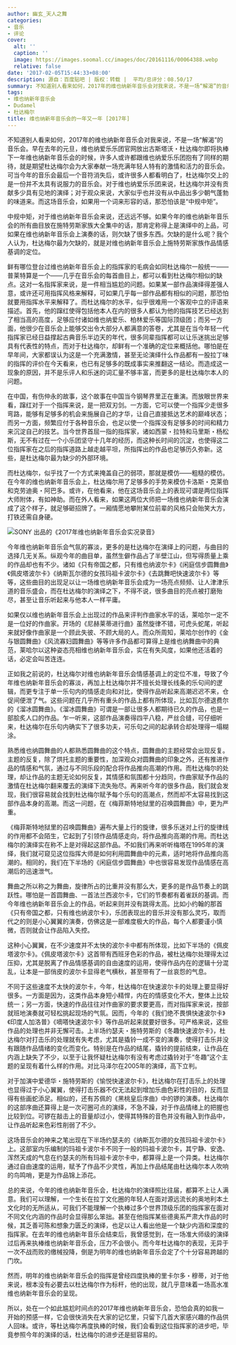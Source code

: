 ```yaml
---
author: 幽玄_天人之舞
categories:
- 音乐
- 评论
cover:
  alt: ''
  caption: ''
  image: https://images.soomal.cc/images/doc/20161116/00064388.webp
  relative: false
date: '2017-02-05T15:44:33+08:00'
description: 源自：百度贴吧 | 版权：转载 |  平均/总评分：08.50/17
summary: 不知道别人看来如何，2017年的维也纳新年音乐会对我来说，不是一场“解渴”的音乐会。早在去年的元旦，维也纳爱乐乐团官网放出古斯塔沃・杜达梅尔即将执棒下一年维也纳新年音乐会的时候，许多人或许都跟维也纳爱乐乐团抱有了同样的期待……
tags:
- 维也纳新年音乐会
- Dudamel
- 杜达梅尔
title: 维也纳新年音乐会的一年又一年 [2017年]
---
```


不知道别人看来如何，2017年的维也纳新年音乐会对我来说，不是一场“解渴”的音乐会。早在去年的元旦，维也纳爱乐乐团官网放出古斯塔沃・杜达梅尔即将执棒下一年维也纳新年音乐会的时候，许多人或许都跟维也纳爱乐乐团抱有了同样的期待，就是期望杜达梅尔会为大家奉献一场充满年轻人特有的激情和活力的音乐会。可当今年的音乐会最后一个音符消失后，或许很多人都看明白了，杜达梅尔交上的是一份并不太具有说服力的音乐会。对于维也纳爱乐乐团来说，杜达梅尔并没有贡献多少具有见地的演绎；对于观众来说，大家似乎也并没有从中品出多少朝气蓬勃的味道来。而这场音乐会，如果用一个词来形容的话，那恐怕该是“中规中矩”。

中规中矩，对于维也纳新年音乐会来说，还远远不够。如果今年的维也纳新年音乐会的所有曲目放在施特劳斯家族大全集中的话，那肯定称得上是演绎中的上品，可如果在维也纳新年音乐会上演奏的话，则欠缺了很多东西。欠缺的是什么呢？我个人认为，杜达梅尔最为欠缺的，就是对维也纳新年音乐会上施特劳斯家族作品情感基调的定位。

鲜有哪位登台过维也纳新年音乐会上的指挥家的毛病会如同杜达梅尔一般统一――普莱特算是一个――几乎在音乐会的每首曲目上，都可以看到杜达梅尔相似的缺点。这对一名指挥家来说，是一件相当尴尬的问题。如果某一部作品演绎得差强人意，或许还可用指挥风格来解释，可如果几乎每一部作品都有相似的问题，那恐怕就要用指挥水平来解释了。而杜达梅尔的水平，似乎很难用一个客观中立的评语来描述。首先，他的蹿红使得包括他本人在内的很多人都认为他的指挥技艺已经达到了相当高的高度，足够应付诸如维也纳爱乐、柏林爱乐等国际顶级团；而另一方面，他很少在音乐会上能够交出令大部分人都满意的答卷，尤其是在当今年轻一代指挥家已经日益撑起古典音乐半边天的年代，很多同辈指挥都可以让乐迷挑出足够具有代表性的特点，而对于杜达梅尔，却鲜有一个准确的定位来概括他。哪怕是在早年间，大家都误认为这是一个充满激情，甚至无论演绎什么作品都有一股拉丁味的指挥的评价在今天看来，也已有足够多的既成事实来推翻这一结论。而造成这一现象的原因，并不是乐评人和乐迷的词汇量不够丰富，而更多的是杜达梅尔本人的问题。

在中国，有伤仲永的故事，这个故事在中国当今钢琴界里正在重演。而放眼世界来看，蹿红对于一个指挥来说，是一把双刃剑。一方面，它可以使一个指挥少走很多弯路，能够有足够多的机会来施展自己的才华，让自己直接抵达艺术的巅峰状态；而另一方面，频繁应付于各种音乐会，也足以使一个指挥没有足够多的时间和精力来沉淀自己的技艺。当今世界首屈一指的指挥家，诸如西蒙・拉特和马里斯・杨松斯，无不有过在一个小乐团坚守十几年的经历，而这种长时间的沉淀，也使得这二位指挥家在之后的指挥道路上越走越平坦，所指挥出的作品也足够历久弥新。这些，是杜达梅尔最为缺少的外部环境。

而杜达梅尔，似乎找了一个方式来掩盖自己的弱项，那就是模仿――粗糙的模仿。在今年的维也纳新年音乐会上，杜达梅尔用了足够多的手势来模仿卡洛斯・克莱伯和克劳迪奥・阿巴多。或许，在他看来，他在这场音乐会上的表现可谓是两位指挥大师附体，有如神助。而在外人看来，如果这两位大师把一场维也纳新年音乐会演成了这个样子，就足够砸招牌了。一厢情愿地攀附某位前辈的风格只会贻笑大方，打铁还需自身硬。

![SONY 出品的《2017年维也纳新年音乐会实况录音》](https://images.soomal.cc/images/doc/20161115/00064387.webp)





今年维也纳新年音乐会气氛的寡淡，更多的是杜达梅尔在演绎上的问题，与曲目的选择几无关系。纵观今年的曲目单，虽然生僻作品占了半壁江山，但写得质量上乘的作品却也有不少。诸如《只有帝国之都，只有维也纳波尔卡》《闲庭信步圆舞曲》《佩皮塔波尔卡》《纳斯瓦尔德的女孩玛祖卡波尔卡》《去跳舞吧快速波尔卡》等等，这些曲目的出现足以让一场维也纳新年音乐会成为一场亮点频频、让人津津乐道的音乐盛会，而在杜达梅尔的演绎之下，不得不说，很多曲目的亮点被打磨殆尽，甚至让音乐听起来与他本人一样平庸。

如果仅以维也纳新年音乐会上出现过的作品来评判作曲家水平的话，莱哈尔一定不是一位好的作曲家。开场的《尼赫莱蒂进行曲》虽然旋律不错，可虎头蛇尾，听起来就好像作曲家是一个顾此失彼、不顾大局的人。而众所周知，莱哈尔创作的《金与银圆舞曲》《风流寡妇圆舞曲》等等许多作品都可算得上是维也纳舞曲中的典范，莱哈尔以这种姿态亮相维也纳新年音乐会，实在有失风度，如果他还活着的话，必定会叫苦连连。

正如我之前说的，杜达梅尔对维也纳新年音乐会情感基调上的定位不准，导致了今年维也纳新年音乐会的寡淡，再加上杜达梅尔并不擅长处理长线条的乐句间的逻辑，而更专注于单一乐句内的情感走向和对比，使得作品听起来高潮迟迟不来，仓促间便泄了气。这些问题在几乎所有重头的作品上都有所体现，比如瓦尔德退费尔的《溜冰圆舞曲》。《溜冰圆舞曲》可谓是一部让很多人都期待已久的作品，也是一部脍炙人口的作品。乍一听来，这部作品演奏得四平八稳，严丝合缝，可仔细听来，杜达梅尔在乐句内确实下了很多功夫，可乐句之间的起承转合却处理得一塌糊涂。

熟悉维也纳圆舞曲的人都熟悉圆舞曲的这个特点，圆舞曲的主题经常会出现反复。主题的反复，除了烘托主题的重要性，加深观众对圆舞曲的印象之外，还有推进作品的情感和气氛，通过与不同乐段的配合将作品推向高潮的作用。而杜达梅尔的处理，却让作品的主题无论如何反复，其情感和氛围都十分趋同，作曲家赋予作品的激情在杜达梅尔翻来覆去的演绎下流失殆尽。再来听今年的很多作品，我们就会发现，我们很容易就会找到杜达梅尔赋予每个乐句的高潮点，然而却不太容易找到这部作品本身的高潮。而这一问题，在《梅菲斯特地狱里的召唤圆舞曲》中，更为严重。

《梅菲斯特地狱里的召唤圆舞曲》遍布大量上行的旋律，很多乐迷对上行的旋律线的作用都不会陌生，它起到了引领作品情感走向，将作品推向高潮的作用。而杜达梅尔的演绎实在称不上是对得起这部作品。不如我们再来听听梅塔在1995年的演绎，我们就可窥见这位指挥大师是如何利用圆舞曲中的元素，适时地将作品推向高潮的。相同的，我们在下半场的《闲庭信步圆舞曲》中也很容易发现作品情感在高潮后的迅速泄气。

舞曲之所以称之为舞曲，旋律所占的比重并没有那么大，更多的是作品节奏上的跳跃性。哪怕是一首圆舞曲、一首法兰西波尔卡，它们的节奏都有着雀跃的基调。而今年维也纳新年音乐会上的作品，听起来则并没有跳得太高。比如小约翰的那首《只有帝国之都，只有维也纳波尔卡》，乐团表现出的音乐并没有那么灵巧，取而代之的则是小心翼翼的演奏，仿佛这是一部难度极大的作品，每个人都要谨小慎微，否则就会让作品陷入失控。

这种小心翼翼，在不少速度并不太快的波尔卡中都有所体现，比如下半场的《佩皮塔波尔卡》。《佩皮塔波尔卡》这首带有西班牙色彩的作品，被杜达梅尔处理得太过压抑，尤其是脱离了作品情感基调的自由速度的运用，使得作品内在的逻辑十分混乱，让本是一部俏皮的波尔卡显得老气横秋，甚至带有了一丝哀怨的气息。

不同于这些速度不太快的波尔卡，今年，杜达梅尔在快速波尔卡的处理上要显得好很多。一方面是因为，这类作品本身短小精悍，内在的情感变化不大，整体上比较统一；另一方面，快速的作品往往对作曲家的要求要更高，而对指挥家来说，按部就班地演奏就可轻松挑起现场的气氛。因而，今年的《我们绝不畏惧快速波尔卡》《印度人加洛普》《嘀嗒快速波尔卡》等作品听起来就要好很多。可严格来说，这些作品的处理也并非无懈可击。上半场约瑟夫・施特劳斯的《冬趣快速波尔卡》，杜达梅尔对打击乐的处理就有失考虑，尤其是撬铃一成不变的演奏，使得打击乐并没有跟随作品情绪的变化而变化。特别是在作品的结尾，撬铃的提前结束，让作品在内涵上缺失了不少，以至于让我怀疑杜达梅尔有没有考虑过撬铃对于“冬趣”这个主题的呈现有着什么样的作用。对比马泽尔在2005年的演绎，高下立判。

对于加演中爱德华・施特劳斯的《愉悦快速波尔卡》，杜达梅尔在打击乐上的处理也显得过于小心翼翼，使得打击乐器不仅无法起到增加乐曲色彩性的目的，反而显得有些画蛇添足。相似的，还有苏佩的《黑桃皇后序曲》中的锣的演奏。杜达梅尔的这部序曲还算得上是一次可圈可点的演绎，不急不躁，对于作品情绪上的把握也比较到位。可锣在敲击上的音量却过小，使得其特殊的音色并没有融入到作品中，让作品听起来色彩性削弱了不少。

这场音乐会的神来之笔出现在下半场约瑟夫的《纳斯瓦尔德的女孩玛祖卡波尔卡》上。这部室内乐编制的玛祖卡波尔卡不同于一般的玛祖卡波尔卡，其宁静、安逸、浑然天成的气息在约瑟夫的所有玛祖卡波尔卡中，都算得上是一个异类。杜达梅尔通过自由速度的运用，赋予了作品不少灵性，再加上作品结尾由杜达梅尔本人吹响的鸟鸣哨，更是为作品锦上添花。

总的来说，今年的维也纳新年音乐会，杜达梅尔的演绎照比往届，都算不上让人满意。我们可以理解，一个生长在拉丁文化圈的年轻人在面对源远流长的奥地利本土文化时的无所适从，可我们不能理解一个执棒过多个世界顶级乐团的指挥家在面对不同文化内涵的作品时会显得那么笨拙。甚至在他指挥某些德奥系严肃大作品的时候，其乏善可陈和想象力匮乏的演绎，也足以让人看出他是一个缺少内涵和深度的指挥家。在去年的维也纳新年音乐会结束后，我曾感觉到，在一场准大师级的演绎过后再来执棒维也纳新年音乐会，压力不会很小。而今年杜达梅尔的表现，无异于一次不战而败的缴械投降，倒是为明年的维也纳新年音乐会定了个十分容易跨越的门坎。

然而，明年的维也纳新年音乐会的指挥是曾经四度执棒的里卡尔多・穆蒂，对于他来说，根本没有必要去以杜达梅尔作为标杆，他的出现，就几乎意味着一场高水准维也纳新年音乐会的呈现。

所以，处在一个如此尴尬时间点的2017年维也纳新年音乐会，恐怕会真的如我一开始的预感一样，它会很快消失在大家的记忆里，只留下几首大家感兴趣的作品供人回味。或许，等杜达梅尔再度执棒的时候，我们会看到这位指挥家的进步吧，毕竟参照今年的演绎的话，杜达梅尔的进步还是挺容易的。